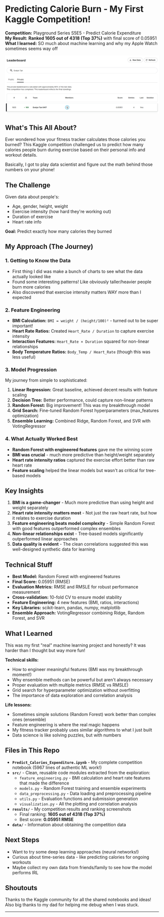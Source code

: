 # Predicting Calorie Burn - My First Kaggle Competition! 

**Competition:** Playground Series S5E5 - Predict Calorie Expenditure  
**My Result:** **Ranked 1605 out of 4318 (Top 37%)** with final score of 0.05951  
**What I learned:** SO much about machine learning and why my Apple Watch sometimes seems way off

![Competition Results](results/kaggle_ranking.jpg)

## What's This All About?

Ever wondered how your fitness tracker calculates those calories you burned? This Kaggle competition challenged us to predict how many calories people burn during exercise based on their personal info and workout details.

Basically, I got to play data scientist and figure out the math behind those numbers on your phone!

## The Challenge

Given data about people's:
- Age, gender, height, weight  
- Exercise intensity (how hard they're working out)
- Duration of exercise
- Heart rate info

**Goal:** Predict exactly how many calories they burned 

## My Approach (The Journey)

### 1. **Getting to Know the Data** 
- First thing I did was make a bunch of charts to see what the data actually looked like
- Found some interesting patterns! Like obviously taller/heavier people burn more calories
- Also discovered that exercise intensity matters WAY more than I expected

### 2. **Feature Engineering** 
- **BMI Calculation:** `BMI = weight / (height/100)²` - turned out to be super important!
- **Heart Rate Ratios:** Created `Heart_Rate / Duration` to capture exercise intensity
- **Interaction Features:** `Heart_Rate × Duration` squared for non-linear relationships
- **Body Temperature Ratios:** `Body_Temp / Heart_Rate` (though this was less useful)

### 3. **Model Progression** 
My journey from simple to sophisticated:
1. **Linear Regression:** Great baseline, achieved decent results with feature scaling
2. **Decision Tree:** Better performance, could capture non-linear patterns
3. **Random Forest:** Big improvement! This was my breakthrough model
4. **Grid Search:** Fine-tuned Random Forest hyperparameters (max_features optimization)
5. **Ensemble Learning:** Combined Ridge, Random Forest, and SVR with VotingRegressor

### 4. **What Actually Worked Best**
- **Random Forest with engineered features** gave me the winning score
- **BMI was crucial** - much more predictive than height/weight separately
- **Heart rate intensity ratios** captured the exercise effort better than raw heart rate
- **Feature scaling** helped the linear models but wasn't as critical for tree-based models

## Key Insights 

1. **BMI is a game-changer** - Much more predictive than using height and weight separately
2. **Heart rate intensity matters most** - Not just the raw heart rate, but how it relates to exercise duration
3. **Feature engineering beats model complexity** - Simple Random Forest with good features outperformed complex ensembles
4. **Non-linear relationships exist** - Tree-based models significantly outperformed linear approaches
5. **Data quality is evident** - The clean correlations suggested this was well-designed synthetic data for learning

## Technical Stuff

- **Best Model:** Random Forest with engineered features
- **Final Score:** 0.05951 (RMSE)
- **Evaluation Metrics:** RMSE and RMSLE for robust performance measurement
- **Cross-validation:** 10-fold CV to ensure model stability
- **Feature Engineering:** 4 new features (BMI, ratios, interactions)
- **Key Libraries:** scikit-learn, pandas, numpy, matplotlib
- **Ensemble Approach:** VotingRegressor combining Ridge, Random Forest, and SVR

## What I Learned

This was my first "real" machine learning project and honestly? It was harder than I thought but way more fun! 

**Technical skills:**
- How to engineer meaningful features (BMI was my breakthrough moment!)
- Why ensemble methods can be powerful but aren't always necessary
- Proper evaluation with multiple metrics (RMSE vs RMSLE)
- Grid search for hyperparameter optimization without overfitting
- The importance of data exploration and correlation analysis

**Life lessons:**
- Sometimes simple solutions (Random Forest) work better than complex ones (ensemble)
- Feature engineering is where the real magic happens
- My fitness tracker probably uses similar algorithms to what I just built
- Data science is like solving puzzles, but with numbers

## Files in This Repo

- **`Predict_Calories_Expenditure.ipynb`** - My complete competition notebook (5967 lines of authentic ML work!)
- **`src/`** - Clean, reusable code modules extracted from the exploration:
  - `feature_engineering.py` - BMI calculation and heart rate features that made the difference
  - `models.py` - Random Forest training and ensemble experiments  
  - `data_preprocessing.py` - Data loading and preprocessing pipeline
  - `utils.py` - Evaluation functions and submission generation
  - `visualization.py` - All the plotting and correlation analysis
- **`results/`** - My competition results and ranking screenshots
  - Final ranking: **1605 out of 4318 (Top 37%)**
  - Best score: **0.05951 RMSE**
- **`data/`** - Information about obtaining the competition data

## Next Steps

- Want to try some deep learning approaches (neural networks!)
- Curious about time-series data - like predicting calories for ongoing workouts
- Maybe collect my own data from friends/family to see how the model performs IRL

## Shoutouts

Thanks to the Kaggle community for all the shared notebooks and ideas! Also big thanks to my dad for helping me debug when I was stuck.

---
